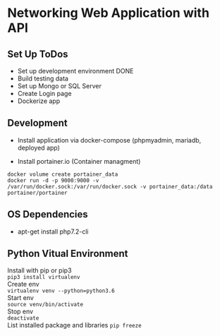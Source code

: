 # Networking Web Application with API

## Set Up ToDos

- Set up development environment DONE
- Build testing data
- Set up Mongo or SQL Server
- Create Login page
- Dockerize app

## Development

- Install application via docker-compose (phpmyadmin, mariadb, deployed app)

- Install portainer.io (Container managment)

`docker volume create portainer_data`  
`docker run -d -p 9000:9000 -v /var/run/docker.sock:/var/run/docker.sock -v portainer_data:/data portainer/portainer`  

## OS Dependencies

- apt-get install php7.2-cli

## Python Vitual Environment

Install with pip or pip3  
`pip3 install virtualenv`  
Create env  
`virtualenv venv --python=python3.6`  
Start env  
`source venv/bin/activate`  
Stop env  
`deactivate`  
List installed package and libraries
`pip freeze`